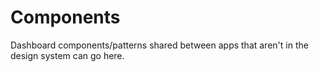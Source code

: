 # Components

Dashboard components/patterns shared between apps that aren't in the design system can go here.